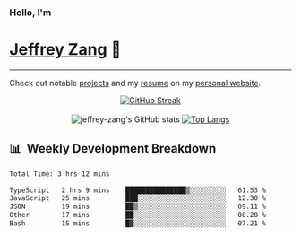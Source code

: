 
### Hello, I'm 
# [Jeffrey Zang](https://www.linkedin.com/in/jeffreyzang/) 🦀

---

Check out notable [projects](https://jeffz.dev/projects) and my [resume](https://jeffz.dev/resume) on my [personal website](https://jeffz.dev/).

<div align = 'center'>

[![GitHub Streak](https://github-readme-streak-stats.herokuapp.com/?user=jeffrey-zang&theme=tokyonight)](https://git.io/streak-stats)
<br></br>
![jeffrey-zang's GitHub stats](https://github-readme-stats.vercel.app/api?username=jeffrey-zang&show_icons=true&theme=tokyonight&hide_rank=true&hide=stars) 
[![Top Langs](https://github-readme-stats.vercel.app/api/top-langs/?username=jeffrey-zang&hide=ShaderLab,HLSL&layout=compact&theme=tokyonight)](https://github.com/anuraghazra/github-readme-stats)

</div>

## 📊 &nbsp;Weekly Development Breakdown
<!--START_SECTION:waka-->

```txt
Total Time: 3 hrs 12 mins

TypeScript   2 hrs 9 mins    ███████████████▒░░░░░░░░░   61.53 %
JavaScript   25 mins         ███░░░░░░░░░░░░░░░░░░░░░░   12.30 %
JSON         19 mins         ██▒░░░░░░░░░░░░░░░░░░░░░░   09.11 %
Other        17 mins         ██░░░░░░░░░░░░░░░░░░░░░░░   08.28 %
Bash         15 mins         █▓░░░░░░░░░░░░░░░░░░░░░░░   07.21 %
```

<!--END_SECTION:waka-->

